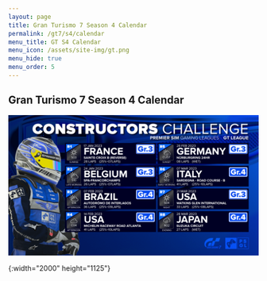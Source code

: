 ```yaml
---
layout: page
title: Gran Turismo 7 Season 4 Calendar
permalink: /gt7/s4/calendar
menu_title: GT S4 Calendar
menu_icon: /assets/site-img/gt.png
menu_hide: true
menu_order: 5
---
```


<div class="center">

## Gran Turismo 7 Season 4 Calendar
[![calendar_u]](/assets/site-img/PSGL_Calendar_CC1.png)


[calendar_u]: /assets/site-img/PSGL_Calendar_CC1.png
{:width="2000" height="1125"}

</div>
